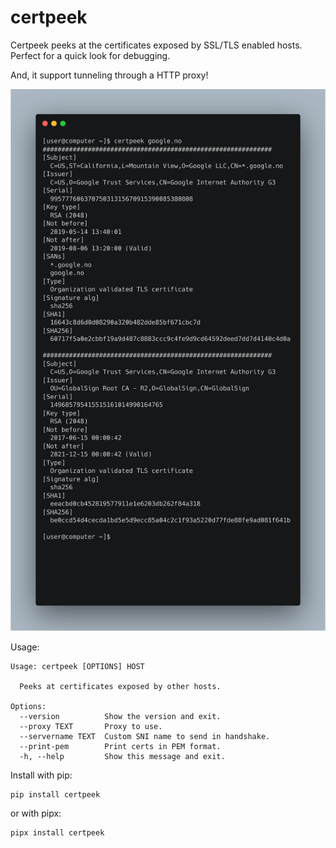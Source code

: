 # certpeek


Certpeek peeks at the certificates exposed by SSL/TLS enabled hosts. Perfect for a quick look for debugging.

And, it support tunneling through a HTTP proxy!

<p align="center"><img width="707" alt="Certpeek in action" src="certpeek.png"></p>

Usage:
```
Usage: certpeek [OPTIONS] HOST

  Peeks at certificates exposed by other hosts.

Options:
  --version          Show the version and exit.
  --proxy TEXT       Proxy to use.
  --servername TEXT  Custom SNI name to send in handshake.
  --print-pem        Print certs in PEM format.
  -h, --help         Show this message and exit.
```

Install with pip:

```
pip install certpeek
```

or with pipx:
```
pipx install certpeek
```
